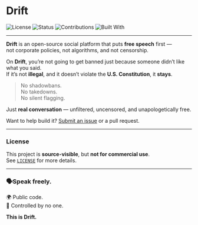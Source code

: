 # Drift

![License](https://img.shields.io/badge/license-GPLv3-lightgrey.svg)
![Status](https://img.shields.io/badge/status-Alpha-orange.svg)
![Contributions](https://img.shields.io/badge/contributions-welcome-blueviolet.svg)
![Built With](https://img.shields.io/badge/built_with-python)

---

**Drift** is an open-source social platform that puts **free speech** first —  
not corporate policies, not algorithms, and not censorship.

On **Drift**, you’re not going to get banned just because someone didn’t like what you said.  
If it’s not **illegal**, and it doesn’t violate the **U.S. Constitution**, it **stays**.

> No shadowbans.  
> No takedowns.  
> No silent flagging.  

Just **real conversation** — unfiltered, uncensored, and unapologetically free.



Want to help build it? [Submit an issue](https://github.com/YOUR-USERNAME/drift/issues) or a pull request.

---

### License

This project is **source-visible**, but **not for commercial use**.  
See [`LICENSE`](./LICENSE) for more details.

---

### 🗣Speak freely.  
🌍 Public code.  
🚫 Controlled by no one.

**This is Drift.**
